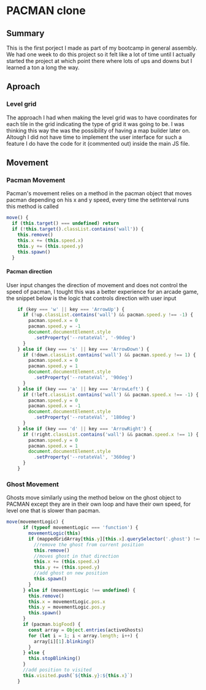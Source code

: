 # PACMAN clone 

## Summary

This is the first porject I made as part of my bootcamp in general assembly. We had one week to do this project so it felt like a lot of time until I actually started the project at which point there where lots of ups and downs but I learned a ton a long the way.

## Aproach

### Level grid

The approach I had when making the level grid was to have coordinates for each tile in the grid indicating the type of grid it was going to be. I was thinking this way the was the possibility of having a map builder later on. Altough I did not have time to implement the user interface for such a feature I do have the code for it (commented out) inside the main JS file. 

## Movement

### Pacman Movement

Pacman's movement relies on a method in the pacman object that moves pacman depending on his x and y speed, every time the setInterval runs this method is called

```javascript
move() {
  if (this.target() === undefined) return
  if (!this.target().classList.contains('wall')) {
    this.remove()
    this.x += (this.speed.x)
    this.y += (this.speed.y)
    this.spawn()
  }
```

#### Pacman direction

User input changes the direction of movement and does not control the speed of pacman, I tought this was a better experience for an arcade game, the snippet below is the logic that controls direction with user input

```javascript
    if (key === 'w' || key === 'ArrowUp') {
      if (!up.classList.contains('wall') && pacman.speed.y !== -1) {
        pacman.speed.x = 0
        pacman.speed.y = -1
        document.documentElement.style
          .setProperty('--rotateVal', '-90deg')
      }
    } else if (key === 's' || key === 'ArrowDown') {
      if (!down.classList.contains('wall') && pacman.speed.y !== 1) {
        pacman.speed.x = 0
        pacman.speed.y = 1
        document.documentElement.style
          .setProperty('--rotateVal', '90deg')
      }
    } else if (key === 'a' || key === 'ArrowLeft') {
      if (!left.classList.contains('wall') && pacman.speed.x !== -1) {
        pacman.speed.y = 0
        pacman.speed.x = -1
        document.documentElement.style
          .setProperty('--rotateVal', '180deg')
      }
    } else if (key === 'd' || key === 'ArrowRight') {
      if (!right.classList.contains('wall') && pacman.speed.x !== 1) {
        pacman.speed.y = 0
        pacman.speed.x = 1
        document.documentElement.style
          .setProperty('--rotateVal', '360deg')
      }
    }
```

### Ghost Movement

Ghosts move similarly using the method below on the ghost object to PACMAN except they are in their own loop and have their own speed, for level one that is slower than pacman. 

```javascript
move(movementLogic) {
      if (typeof movementLogic === 'function') {
        movementLogic(this)
        if (mappedGridArray[this.y][this.x].querySelector('.ghost') !== null) {
          //remove the ghost from current position
          this.remove()
          //moves ghost in that direction
          this.x += (this.speed.x)
          this.y += (this.speed.y)
          //add ghost on new position
          this.spawn()
        }
      } else if (movementLogic !== undefined) {
        this.remove()
        this.x = movementLogic.pos.x
        this.y = movementLogic.pos.y
        this.spawn()
      }
      if (pacman.bigFood) {
        const array = Object.entries(activeGhosts)
        for (let i = 1; i < array.length; i++) {
          array[i][1].blinking()
        }
      } else {
        this.stopBlinking()
      }
      //add position to visited
      this.visited.push(`${this.y}:${this.x}`)
    }
```

